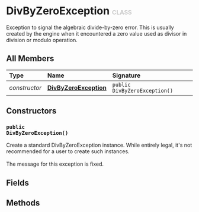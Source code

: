 # DivByZeroException <font color="#C8C8C8" size="3">CLASS</font>

Exception to signal the algebraic divide-by-zero error. This is usually created by the engine when it encountered a zero value used as divisor in division or modulo operation.

## All Members
|**Type**|**Name**|**Signature**
|:-------|:-------|:------------
|*constructor*|<a href="#c-DivByZeroException-void"><b>DivByZeroException</b></a>|`public DivByZeroException()`

## Constructors
<a name="c-DivByZeroException-void"></a>
### <code>public DivByZeroException()</code>
Create a standard DivByZeroException instance. While entirely legal, it's not recommended for a user to create such instances.<br><br>The message for this exception is fixed.
## Fields

## Methods
